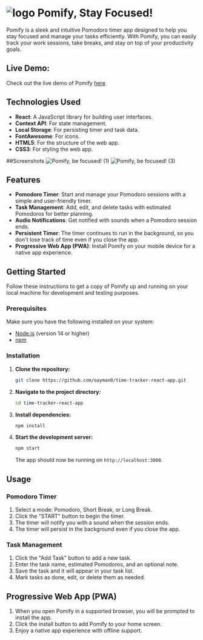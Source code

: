 # ![logo](https://github.com/oayman0/time-tracker-react-app/assets/37955772/f43f0b5b-834a-45eb-bbea-11824cd5191c) Pomify, Stay Focused! 

Pomify is a sleek and intuitive Pomodoro timer app designed to help you stay focused and manage your tasks efficiently. With Pomify, you can easily track your work sessions, take breaks, and stay on top of your productivity goals.

## Live Demo:
Check out the live demo of Pomify [here](https://debi-tracker.onrender.com/).

## Technologies Used

- **React**: A JavaScript library for building user interfaces.
- **Context API**: For state management.
- **Local Storage**: For persisting timer and task data.
- **FontAwesome**: For icons.
- **HTML5**: For the structure of the web app.
- **CSS3**: For styling the web app.

##Screenshots
![Pomify, be focused! (1)](https://github.com/oayman0/time-tracker-react-app/assets/37955772/f35f618a-910c-482e-b6b3-2b9114bbc514)
![Pomify, be focused! (3)](https://github.com/oayman0/time-tracker-react-app/assets/37955772/e9109a17-4672-44da-8081-fe36f0f1a18e)

## Features

- **Pomodoro Timer**: Start and manage your Pomodoro sessions with a simple and user-friendly timer.
- **Task Management**: Add, edit, and delete tasks with estimated Pomodoros for better planning.
- **Audio Notifications**: Get notified with sounds when a Pomodoro session ends.
- **Persistent Timer**: The timer continues to run in the background, so you don't lose track of time even if you close the app.
- **Progressive Web App (PWA)**: Install Pomify on your mobile device for a native app experience.

## Getting Started

Follow these instructions to get a copy of Pomify up and running on your local machine for development and testing purposes.

### Prerequisites

Make sure you have the following installed on your system:

- [Node.js](https://nodejs.org/) (version 14 or higher)
- [npm](https://www.npmjs.com/)

### Installation

1. **Clone the repository:**

    ```bash
    git clone https://github.com/oayman0/time-tracker-react-app.git
    ```

2. **Navigate to the project directory:**

    ```bash
    cd time-tracker-react-app
    ```

3. **Install dependencies:**

    ```bash
    npm install
    ```

4. **Start the development server:**

    ```bash
    npm start
    ```

    The app should now be running on `http://localhost:3000`.

## Usage

### Pomodoro Timer

1. Select a mode: Pomodoro, Short Break, or Long Break.
2. Click the "START" button to begin the timer.
3. The timer will notify you with a sound when the session ends.
4. The timer will persist in the background even if you close the app.

### Task Management

1. Click the "Add Task" button to add a new task.
2. Enter the task name, estimated Pomodoros, and an optional note.
3. Save the task and it will appear in your task list.
4. Mark tasks as done, edit, or delete them as needed.

## Progressive Web App (PWA)

1. When you open Pomify in a supported browser, you will be prompted to install the app.
2. Click the install button to add Pomify to your home screen.
3. Enjoy a native app experience with offline support.
